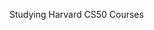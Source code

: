 Studying Harvard CS50 Courses
<!-- [![GitHub](https://img.shields.io/badge/GitHub-Visit%20Repo-black?logo=github)](https://github.com/me50/parsivan/tree/main) -->


<!--
### 📊 **GitHub Stats**  
[![GitHub Streak](https://streak-stats.demolab.com/?user=parsivan&theme=rose-pine&hide_border=true&date_format=j%20M%5B%20Y%5D)](https://git.io/streak-stats)
<a href="https://git.io/streak-stats"><img src="https://streak-stats.demolab.com?user=parsivan&theme=rose-pine&hide_border=true&date_format=j%20M%5B%20Y%5D" alt="GitHub Streak" /></a>
[![GitHub Streak](https://streak-stats.demolab.com/?user=DenverCoder1)](https://git.io/streak-stats)
-->
